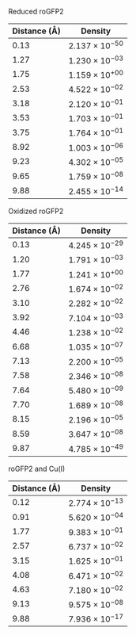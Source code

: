 Reduced roGFP2

| Distance (Å) | Density |
|-----------|-----------|
| 0.13 | $2.137 \times 10^{-50}$ |
| 1.27 | $1.230 \times 10^{-03}$ |
| 1.75 | $1.159 \times 10^{+00}$ |
| 2.53 | $4.522 \times 10^{-02}$ |
| 3.18 | $2.120 \times 10^{-01}$ |
| 3.53 | $1.703 \times 10^{-01}$ |
| 3.75 | $1.764 \times 10^{-01}$ |
| 8.92 | $1.003 \times 10^{-06}$ |
| 9.23 | $4.302 \times 10^{-05}$ |
| 9.65 | $1.759 \times 10^{-08}$ |
| 9.88 | $2.455 \times 10^{-14}$ |

Oxidized roGFP2

| Distance (Å) | Density |
|-----------|-----------|
| 0.13 | $4.245 \times 10^{-29}$ |
| 1.20 | $1.791 \times 10^{-03}$ |
| 1.77 | $1.241 \times 10^{+00}$ |
| 2.76 | $1.674 \times 10^{-02}$ |
| 3.10 | $2.282 \times 10^{-02}$ |
| 3.92 | $7.104 \times 10^{-03}$ |
| 4.46 | $1.238 \times 10^{-02}$ |
| 6.68 | $1.035 \times 10^{-07}$ |
| 7.13 | $2.200 \times 10^{-05}$ |
| 7.58 | $2.346 \times 10^{-08}$ |
| 7.64 | $5.480 \times 10^{-09}$ |
| 7.70 | $1.689 \times 10^{-08}$ |
| 8.15 | $2.196 \times 10^{-05}$ |
| 8.59 | $3.647 \times 10^{-08}$ |
| 9.87 | $4.785 \times 10^{-49}$ |

roGFP2 and Cu(I)

| Distance (Å) | Density |
|-----------|-----------|
| 0.12 | $2.774 \times 10^{-13}$ |
| 0.91 | $5.620 \times 10^{-04}$ |
| 1.77 | $9.383 \times 10^{-01}$ |
| 2.57 | $6.737 \times 10^{-02}$ |
| 3.15 | $1.625 \times 10^{-01}$ |
| 4.08 | $6.471 \times 10^{-02}$ |
| 4.63 | $7.180 \times 10^{-02}$ |
| 9.13 | $9.575 \times 10^{-08}$ |
| 9.88 | $7.936 \times 10^{-17}$ |
